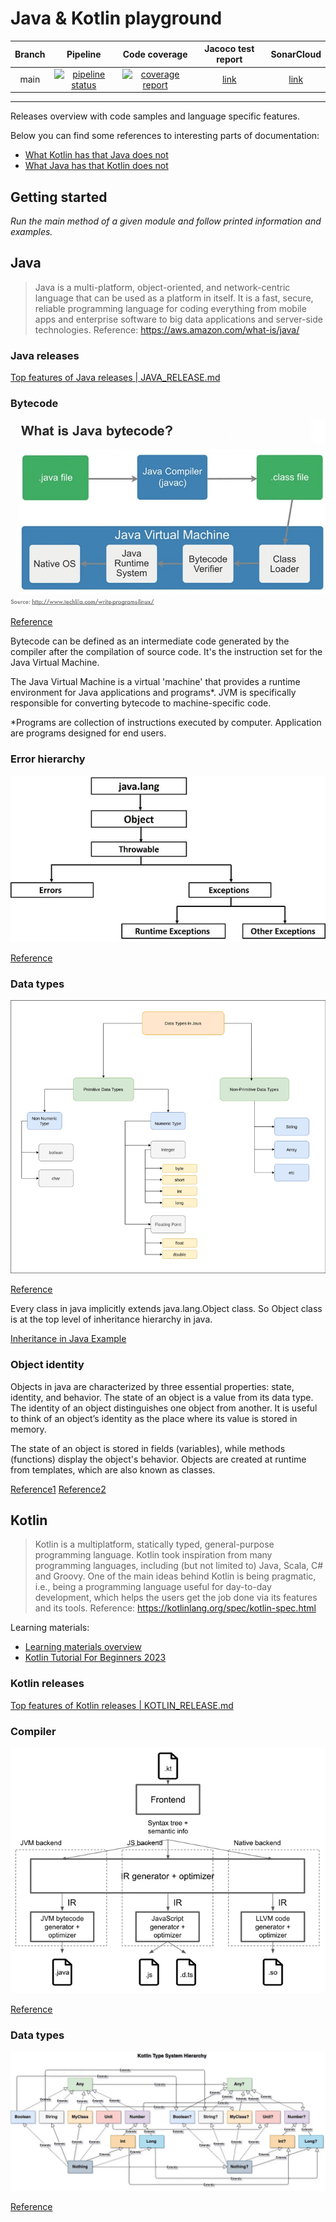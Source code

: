 # Java & Kotlin playground

| Branch |                                                                                            Pipeline                                                                                            |                                                                                         Code coverage                                                                                          |                                       Jacoco test report                                        |                                 SonarCloud                                 |
|:------:|:----------------------------------------------------------------------------------------------------------------------------------------------------------------------------------------------:|:----------------------------------------------------------------------------------------------------------------------------------------------------------------------------------------------:|:-----------------------------------------------------------------------------------------------:|:--------------------------------------------------------------------------:|
|  main  | [![pipeline status](https://gitlab.com/ShowMeYourCodeYouTube/java-kotlin-playground/badges/main/pipeline.svg)](https://gitlab.com/ShowMeYourCodeYouTube/java-kotlin-playground/-/commits/main) | [![coverage report](https://gitlab.com/ShowMeYourCodeYouTube/java-kotlin-playground/badges/main/coverage.svg)](https://gitlab.com/ShowMeYourCodeYouTube/java-kotlin-playground/-/commits/main) | [link](https://showmeyourcodeyoutube.gitlab.io/java-kotlin-playground/jacoco-report/index.html) | [link](https://sonarcloud.io/organizations/showmeyourcodeyoutube/projects) |

---


Releases overview with code samples and language specific features.

Below you can find some references to interesting parts of documentation:
- [What Kotlin has that Java does not](https://kotlinlang.org/docs/comparison-to-java.html#what-kotlin-has-that-java-does-not)
- [What Java has that Kotlin does not](https://kotlinlang.org/docs/comparison-to-java.html#what-java-has-that-kotlin-does-not)

## Getting started

*Run the main method of a given module and follow printed information and examples.*

## Java

> Java is a multi-platform, object-oriented, and network-centric language that can be used as a platform in itself. It is a fast, secure, reliable programming language for coding everything from mobile apps and enterprise software to big data applications and server-side technologies.
Reference: https://aws.amazon.com/what-is/java/

### Java releases

[Top features of Java releases | JAVA_RELEASE.md](JAVA_RELEASE.md)

### Bytecode

![img](images/java-bytecode.png)

[Reference](https://www.infoq.com/articles/Living-Matrix-Bytecode-Manipulation/)

Bytecode can be defined as an intermediate code generated by the compiler after the compilation of source code.
It's the instruction set for the Java Virtual Machine.

The Java Virtual Machine is a virtual 'machine' that provides 
a runtime environment for Java applications and programs*.
JVM is specifically responsible for converting bytecode to machine-specific code.

*Programs are collection of instructions executed by computer. Application are programs designed for end users.

### Error hierarchy

![img](images/java-exceptions.jpg)

[Reference](https://www.tutorialspoint.com/java/java_exceptions.htm)

### Data types

![img](images/java-data-types-768.png)

[Reference](https://www.geeksforgeeks.org/data-types-in-java/)

Every class in java implicitly extends java.lang.Object class. So Object class is at the top level of inheritance hierarchy in java.

[Inheritance in Java Example](https://www.digitalocean.com/community/tutorials/inheritance-java-example)

### Object identity

Objects in java are characterized by three essential properties: state, identity, and behavior. 
The state of an object is a value from its data type. 
The identity of an object distinguishes one object from another. 
It is useful to think of an object’s identity as the place where its value is stored in memory.

The state of an object is stored in fields (variables),
while methods (functions) display the object's behavior.
Objects are created at runtime from templates, which are also known as classes.

[Reference1](https://stackoverflow.com/questions/45453376/what-does-object-identity-mean-in-java)
[Reference2](https://www.techopedia.com/definition/24339/java-object)

## Kotlin

> Kotlin is a multiplatform, statically typed, general-purpose programming language. Kotlin took inspiration from many programming languages, including (but not limited to) Java, Scala, C# and Groovy. One of the main ideas behind Kotlin is being pragmatic, i.e., being a programming language useful for day-to-day development, which helps the users get the job done via its features and its tools. Reference: https://kotlinlang.org/spec/kotlin-spec.html

Learning materials:
- [Learning materials overview](https://kotlinlang.org/docs/learning-materials-overview.html)
- [Kotlin Tutorial For Beginners 2023](https://www.youtube.com/watch?v=TEXaoSC_8lQ)

### Kotlin releases

[Top features of Kotlin releases | KOTLIN_RELEASE.md](KOTLIN_RELEASE.md)

### Compiler

![img](images/kotlin-compiler.png)

[Reference](https://kt.academy/article/ak-compiler-plugin)

### Data types

![img](images/kotlin-datatypes.png)

[Reference](https://medium.com/@m.sandovalcalvo/kotlin-type-system-unveiling-the-mystery-50613f0db893)
